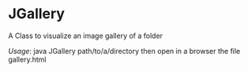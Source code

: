 JGallery
========

A Class to visualize an image gallery of a folder

*Usage*:  java JGallery path/to/a/directory
       then open in a browser the file gallery.html
